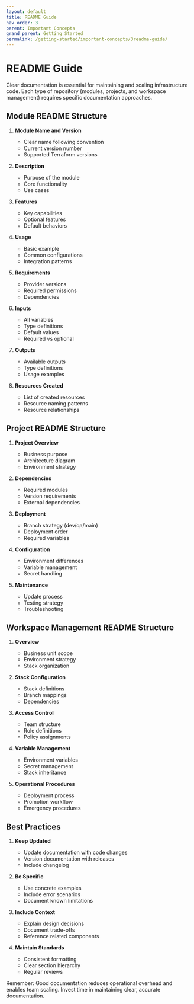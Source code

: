 ```yaml
---
layout: default
title: README Guide
nav_order: 3
parent: Important Concepts
grand_parent: Getting Started
permalink: /getting-started/important-concepts/3readme-guide/
---
```


# README Guide

Clear documentation is essential for maintaining and scaling infrastructure code. Each type of repository (modules, projects, and workspace management) requires specific documentation approaches.

## Module README Structure

1. **Module Name and Version**
   - Clear name following convention
   - Current version number
   - Supported Terraform versions

2. **Description**
   - Purpose of the module
   - Core functionality
   - Use cases

3. **Features**
   - Key capabilities
   - Optional features
   - Default behaviors

4. **Usage**
   - Basic example
   - Common configurations
   - Integration patterns

5. **Requirements**
   - Provider versions
   - Required permissions
   - Dependencies

6. **Inputs**
   - All variables
   - Type definitions
   - Default values
   - Required vs optional

7. **Outputs**
   - Available outputs
   - Type definitions
   - Usage examples

8. **Resources Created**
   - List of created resources
   - Resource naming patterns
   - Resource relationships

## Project README Structure

1. **Project Overview**
   - Business purpose
   - Architecture diagram
   - Environment strategy

2. **Dependencies**
   - Required modules
   - Version requirements
   - External dependencies

3. **Deployment**
   - Branch strategy (dev/qa/main)
   - Deployment order
   - Required variables

4. **Configuration**
   - Environment differences
   - Variable management
   - Secret handling

5. **Maintenance**
   - Update process
   - Testing strategy
   - Troubleshooting

## Workspace Management README Structure

1. **Overview**
   - Business unit scope
   - Environment strategy
   - Stack organization

2. **Stack Configuration**
   - Stack definitions
   - Branch mappings
   - Dependencies

3. **Access Control**
   - Team structure
   - Role definitions
   - Policy assignments

4. **Variable Management**
   - Environment variables
   - Secret management
   - Stack inheritance

5. **Operational Procedures**
   - Deployment process
   - Promotion workflow
   - Emergency procedures

## Best Practices

1. **Keep Updated**
   - Update documentation with code changes
   - Version documentation with releases
   - Include changelog

2. **Be Specific**
   - Use concrete examples
   - Include error scenarios
   - Document known limitations

3. **Include Context**
   - Explain design decisions
   - Document trade-offs
   - Reference related components

4. **Maintain Standards**
   - Consistent formatting
   - Clear section hierarchy
   - Regular reviews

Remember: Good documentation reduces operational overhead and enables team scaling. Invest time in maintaining clear, accurate documentation.